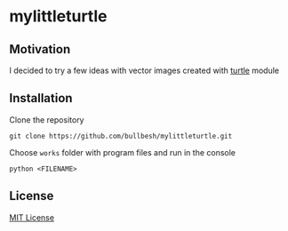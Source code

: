 # mylittleturtle
## Motivation
I decided to try a few ideas with vector images created with [turtle](https://docs.python.org/3/library/turtle.html) module
## Installation
Clone the repository
```
git clone https://github.com/bullbesh/mylittleturtle.git
```
Choose `works` folder with program files and run in the console
```
python <FILENAME>
```
## License
[MIT License](https://github.com/bullbesh/mylittleturtle/blob/main/LICENSE)